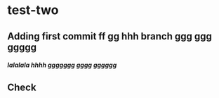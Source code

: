 # test-two

## Adding first commit ff gg hhh branch ggg ggg ggggg

##### lalalala hhhh ggggggg gggg gggggg
## Check
